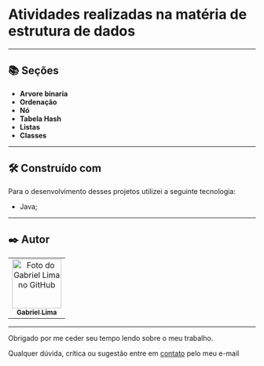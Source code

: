 # Atividades realizadas na matéria de estrutura de dados

---
## 📚 Seções
- **Arvore binaria**
- **Ordenação**
- **Nó**
- **Tabela Hash**
- **Listas**
- **Classes**

---

## 🛠️ Construído com
Para o desenvolvimento desses projetos utilizei a seguinte tecnologia:
- Java;

---
## ✒️ Autor

<table>
  <tr>
    <td align="center">
      <a href="https://github.com/Gabriellimmaa">
        <img src="https://avatars3.githubusercontent.com/u/42157830" width="100px;" alt="Foto do Gabriel Lima no GitHub"/><br>
        <sub>
          <b>Gabriel Lima</b>
        </sub>
      </a>
    </td>
  </tr>
</table>

---

Obrigado por me ceder seu tempo lendo sobre o meu trabalho.

Qualquer dúvida, crítica ou sugestão entre em <a href="mailto:gabriellimamoraes@gmail.com/">contato</a> pelo meu e-mail

